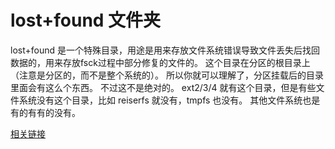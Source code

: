 # lost+found 文件夹

lost+found 是一个特殊目录，用途是用来存放文件系统错误导致文件丢失后找回数据的，用来存放fsck过程中部分修复的文件的。
这个目录在分区的根目录上（注意是分区的，而不是整个系统的）。
所以你就可以理解了，分区挂载后的目录里面会有这么个东西。
不过这不是绝对的。
ext2/3/4 就有这个目录，但是有些文件系统没有这个目录，比如 reiserfs 就没有，tmpfs 也没有。
其他文件系统也是有的有有的没有。

[相关链接](https://www.jianshu.com/p/417ba2d7a4b3)
